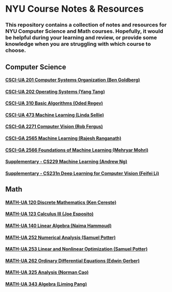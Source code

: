 # NYU Course Notes & Resources
### This repository contains a collection of notes and resources for NYU Computer Science and Math courses. Hopefully, it would be helpful during your learning and review, or provide some knowledge when you are struggling with which course to choose.


## Computer Science
#### [CSCI-UA 201 Computer Systems Organization (Ben Goldberg)](https://github.com/chuanyangjin/NYU-Course-Notes-and-Resources/tree/main/CSCI-UA%20201%20Computer%20Systems%20Organization)
#### [CSCI-UA 202 Operating Systems (Yang Tang)](https://github.com/chuanyangjin/NYU-Course-Notes-and-Resources/tree/main/CSCI-UA%20202%20Operating%20Systems)
#### [CSCI-UA 310 Basic Algorithms (Oded Regev)](https://github.com/chuanyangjin/NYU-Course-Notes-and-Resources/tree/main/CSCI-UA%20310%20Basic%20Algorithms)
#### [CSCI-UA 473 Machine Learning (Linda Sellie)](https://github.com/chuanyangjin/NYU-Course-Notes-and-Resources/tree/main/CSCI-UA%20473%20Machine%20Learning)
#### [CSCI-GA 2271 Computer Vision (Rob Fergus)](https://github.com/chuanyangjin/NYU-Course-Notes-and-Resources/tree/main/CSCI-GA%202271%20Computer%20Vision)
#### [CSCI-GA 2565 Machine Learning (Rajesh Ranganath)](https://github.com/chuanyangjin/NYU-Course-Notes-and-Resources/tree/main/CSCI-GA%202565%20Machine%20Learning)
#### [CSCI-GA 2566 Foundations of Machine Learning (Mehryar Mohri)](https://github.com/chuanyangjin/NYU-Course-Notes-and-Resources/tree/main/CSCI-GA%202566%20Foundations%20of%20Machine%20Learning)
#### [Supplementary - CS229 Machine Learning (Andrew Ng)](https://github.com/chuanyangjin/NYU-Course-Notes-and-Resources/tree/main/Supplementary%20-%20CS229%20Machine%20Learning)
#### [Supplementary - CS231n Deep Learning for Computer Vision (Feifei Li)](https://github.com/chuanyangjin/NYU-Course-Notes-and-Resources/tree/main/Supplementary%20-%20CS231n%20Deep%20Learning%20for%20Computer%20Vision)


## Math
#### [MATH-UA 120 Discrete Mathematics (Ken Cereste)](https://github.com/chuanyangjin/NYU-Course-Notes-and-Resources/tree/main/MATH-UA%20120%20Discrete%20Mathematics)
#### [MATH-UA 123 Calculus III (Joe Esposito)](https://github.com/chuanyangjin/NYU-Course-Notes-and-Resources/tree/main/MATH-UA%20123%20Calculus%20III)
#### [MATH-UA 140 Linear Algebra (Naima Hammoud)](https://github.com/chuanyangjin/NYU-Course-Notes-and-Resources/tree/main/MATH-UA%20140%20Linear%20Algebra)
#### [MATH-UA 252 Numerical Analysis (Samuel Potter)](https://github.com/chuanyangjin/NYU-Course-Notes-and-Resources/tree/main/MATH-UA%20252%20Numerical%20Analysis)
#### [MATH-UA 253 Linear and Nonlinear Optimization (Samuel Potter)](https://github.com/chuanyangjin/NYU-Course-Notes-and-Resources/tree/main/MATH-UA%20253%20Linear%20and%20Nonlinear%20Optimization)
#### [MATH-UA 262 Ordinary Differential Equations (Edwin Gerber)](https://github.com/chuanyangjin/NYU-Course-Notes-and-Resources/tree/main/MATH-UA%20262%20Ordinary%20Differential%20Equations)
#### [MATH-UA 325 Analysis (Norman Cao)](https://github.com/chuanyangjin/NYU-Course-Notes-and-Resources/tree/main/MATH-UA%20325%20Analysis)
#### [MATH-UA 343 Algebra (Liming Pang)](https://github.com/chuanyangjin/NYU-Course-Notes-and-Resources/tree/main/MATH-UA%20343%20Algebra)
